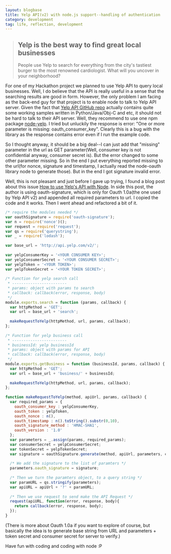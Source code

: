 ```yaml
---
layout: blogbase
title: Yelp API(v2) with node.js support--handling of authentication
category: development
tag: life, reflection, development
---
```


<blockquote>
  <h2>
    Yelp is the best way to find great local businesses
  </h2>
  <p>
    People use Yelp to search for everything from the city's tastiest burger to the most renowned cardiologist. What will you uncover in your neighborhood?
  </p>
</blockquote>

For one of my Hackathon project we planned to use Yelp API to query local businesses. Well, I do believe that the API is really useful in a sense that the searching results are good in form. However, the only problem I am facing as the back-end guy for that project is to enable node to talk to Yelp API server. Given the fact that [Yelp API GitHub repo](https://github.com/Yelp/yelp-api/tree/master/v2) actually contains quite some working samples written in Python/Java/Obj-C and etc, it should not be hard to talk to their API server. Well, they recommend to use one npm package [node-yelp](https://github.com/olalonde/node-yelp). I tried but unluckily the response is error: "One or more parameter is missing: oauth_consumer_key". Clearly this is a bug with the library as the response contains error even if I run the example code.

So I thought anyway, it should be a big deal--I can just add that "missing" parameter in the url as GET parameter(Well, consumer key is not confidential anyway, consumer secret is). But the error changed to some other parameter missing. So in the end I put everything reported missing to the url(for nonce, signature and timestamp, I actually read the node-oauth library node to generate those). But in the end I got signature invalid error.

Well, this is not pleasant and just before I gave up trying, I found a blog post about this issue [How to use Yelp's API with Node](https://arian.io/how-to-use-yelps-api-with-node/). In side this post, the author is using oauth-signature, which is only for Oauth 1.0a(the one used by Yelp API v2) and appended all required parameters to url. I copied the code and it works. Then I went ahead and refactored a bit of it.

```javascript
/* require the modules needed */
var oauthSignature = require('oauth-signature');  
var n = require('nonce')();  
var request = require('request');  
var qs = require('querystring');  
var _ = require('lodash');
 
var base_url = 'http://api.yelp.com/v2/';
 
var yelpConsumerKey = '<YOUR CONSUMER KEY>';
var yelpConsumerSecret = '<YOUR CONSUMER SECRET>';
var yelpToken = '<YOUR TOKEN>';
var yelpTokenSecret = '<YOUR TOKEN SECRET>';
 
/* Function for yelp search call
 * ------------------------
 * params: object with params to search
 * callback: callback(error, response, body)
 */
module.exports.search = function (params, callback) {
  var httpMethod = 'GET';
  var url = base_url + 'search';
 
  makeRequestToYelp(httpMethod, url, params, callback);
};
 
/* Function for yelp business call
 * ------------------------
 * businessId: yelp businessId
 * params: object with params for API
 * callback: callback(error, response, body)
 */
module.exports.getBusiness = function (businessId, params, callback) {
  var httpMethod = 'GET';
  var url = base_url + 'business/' + businessId;
 
  makeRequestToYelp(httpMethod, url, params, callback);
};
 
function makeRequestToYelp(method, apiUrl, params, callback) {
  var required_params = {
    oauth_consumer_key : yelpConsumerKey,
    oauth_token : yelpToken,
    oauth_nonce : n(),
    oauth_timestamp : n().toString().substr(0,10),
    oauth_signature_method : 'HMAC-SHA1',
    oauth_version : '1.0'
  };
  var parameters = _.assign(params, required_params);
  var consumerSecret = yelpConsumerSecret;
  var tokenSecret = yelpTokenSecret;
  var signature = oauthSignature.generate(method, apiUrl, parameters, consumerSecret, tokenSecret, { encodeSignature: false});
 
  /* We add the signature to the list of paramters */
  parameters.oauth_signature = signature;
 
  /* Then we turn the paramters object, to a query string */
  var paramURL = qs.stringify(parameters);
  var apiURL = apiUrl + '?' + paramURL;
 
  /* Then we use request to send make the API Request */
  request(apiURL, function(error, response, body){
    return callback(error, response, body);
  });
}
```

(There is more about Oauth 1.0a if you want to explore of course, but basically the idea is to generate base string from URL and parameters + token secret and consumer secret for server to verify.)

Have fun with coding and coding with node :P
